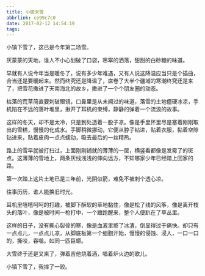 ```yaml
---
title: 小镇来雪
abbrlink: ce99c7c0
date: 2017-02-12 14:54:19
tags:
---
```


小镇下雪了，这已是今年第二场雪。

灰蒙蒙的天地，谁人不小心划破了口袋，窸窣的洒落，甜甜的白砂糖的味道。

早就有人说今年当是暖冬了，说有多少年难遇，又有人说这降温应当只是个插曲，合当还是要暖起来。然而终究还是降温了，席卷了大半个疆域的寒潮终究还是来了，把雪花撒进了天南海北的故乡，撒进了一个个朋友圈的动态。

枯落的荒草简直要刺破眼镜，口鼻里是从未闻过的味道，落雪的土地僵硬冰凉，手机陷在不远的落叶堆里，揪开了耳机的束缚，静静的弹着一个流浪的故事。

这样的冬天，却不是太冷，只是到处透着一股子凉。像是手里怀里尽是塞着刚刚取出的雪糕，慢慢的化成水。手脚稍微挪动，它便从脖子钻进，贴着衣服，黏着空隙钻进来，贴着皮肉一点点蠕动，吸去最后的一丝精热。

路上的雪早就被打扫过，上面刚刚铺就的薄薄的一层，横竖看都像是发霉了的斑点。这薄薄的雪地上，两条灰线浅浅的伸向远方，不知哪家少年已经踏上回家的路。

第一次踏上这片土地已是三年前，光阴似箭，难免不被刺个透心凉。

往事历历，谁人能换旧时光。

耳机里嘻嘻呵呵的打趣，被脚下酥软的草地黏住，像是松了线的风筝，像是离开枝头的落叶，像是被时间一枪打中，一个踉跄醒来，整个人便趴在了草丛里。

这样的日子，没有撕心裂骨的寒，像是血液里掺了冰渣，倒显得过于痛快。却只有一点点儿，一点点儿凉，从脚底板第一个细胞开始，慢慢的侵蚀、浸入，一口一口的，撕咬，吞噬。如同一匹巨蟒。

大雪终于还是又来了，弹着吉他烧着酒，唱着炉火边的歌儿。

小镇下雪了，我摔了一跤。